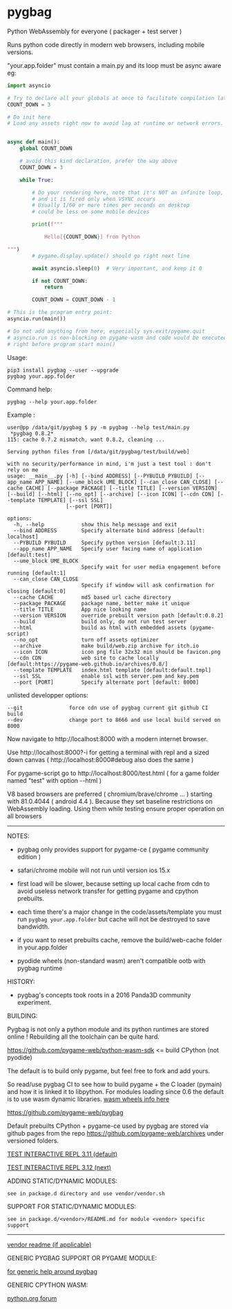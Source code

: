 # pygbag

Python WebAssembly for everyone ( packager + test server )

Runs python code directly in modern web browsers, including mobile versions.

"your.app.folder" must contain a main.py and its loop must be async aware eg:

```py
import asyncio

# Try to declare all your globals at once to facilitate compilation later.
COUNT_DOWN = 3

# Do init here
# Load any assets right now to avoid lag at runtime or network errors.


async def main():
    global COUNT_DOWN

    # avoid this kind declaration, prefer the way above
    COUNT_DOWN = 3

    while True:

        # Do your rendering here, note that it's NOT an infinite loop,
        # and it is fired only when VSYNC occurs
        # Usually 1/60 or more times per seconds on desktop
        # could be less on some mobile devices

        print(f"""

            Hello[{COUNT_DOWN}] from Python

""")
        # pygame.display.update() should go right next line

        await asyncio.sleep(0)  # Very important, and keep it 0

        if not COUNT_DOWN:
            return

        COUNT_DOWN = COUNT_DOWN - 1

# This is the program entry point:
asyncio.run(main())

# Do not add anything from here, especially sys.exit/pygame.quit
# asyncio.run is non-blocking on pygame-wasm and code would be executed
# right before program start main()
```

Usage:

    pip3 install pygbag --user --upgrade
    pygbag your.app.folder

Command help:

    pygbag --help your.app.folder


Example :

```
user@pp /data/git/pygbag $ py -m pygbag --help test/main.py
 *pygbag 0.8.2*
115: cache 0.7.2 mismatch, want 0.8.2, cleaning ...

Serving python files from [/data/git/pygbag/test/build/web]

with no security/performance in mind, i'm just a test tool : don't rely on me
usage: __main__.py [-h] [--bind ADDRESS] [--PYBUILD PYBUILD] [--app_name APP_NAME] [--ume_block UME_BLOCK] [--can_close CAN_CLOSE] [--cache CACHE] [--package PACKAGE] [--title TITLE] [--version VERSION] [--build] [--html] [--no_opt] [--archive] [--icon ICON] [--cdn CDN] [--template TEMPLATE] [--ssl SSL]
                   [--port [PORT]]

options:
  -h, --help            show this help message and exit
  --bind ADDRESS        Specify alternate bind address [default: localhost]
  --PYBUILD PYBUILD     Specify python version [default:3.11]
  --app_name APP_NAME   Specify user facing name of application [default:test]
  --ume_block UME_BLOCK
                        Specify wait for user media engagement before running [default:1]
  --can_close CAN_CLOSE
                        Specify if window will ask confirmation for closing [default:0]
  --cache CACHE         md5 based url cache directory
  --package PACKAGE     package name, better make it unique
  --title TITLE         App nice looking name
  --version VERSION     override prebuilt version path [default:0.8.2]
  --build               build only, do not run test server
  --html                build as html with embedded assets (pygame-script)
  --no_opt              turn off assets optimizer
  --archive             make build/web.zip archive for itch.io
  --icon ICON           icon png file 32x32 min should be favicon.png
  --cdn CDN             web site to cache locally [default:https://pygame-web.github.io/archives/0.8/]
  --template TEMPLATE   index.html template [default:default.tmpl]
  --ssl SSL             enable ssl with server.pem and key.pem
  --port [PORT]         Specify alternate port [default: 8000]
```

unlisted developper options:

    --git               force cdn use of pygbag current git github CI build
    --dev               change port to 8666 and use local build served on 8000



Now navigate to http://localhost:8000 with a modern internet browser.

Use http://localhost:8000?-i for getting a terminal with repl
 and a sized down canvas ( http://localhost:8000#debug also does the same )

For pygame-script go to http://localhost:8000/test.html
( for a game folder named "test" with option --html )


V8 based browsers are preferred ( chromium/brave/chrome ... )
starting with 81.0.4044 ( android 4.4 ).
Because they set baseline restrictions on WebAssembly loading.
Using them while testing ensure proper operation on all browsers


____


NOTES:
 - pygbag only provides support for pygame-ce ( pygame community edition )

 - safari/chrome mobile will not run until version ios 15.x

 - first load will be slower, because setting up local cache from cdn to avoid
useless network transfer for getting pygame and cpython prebuilts.

 - each time there's a major change in the code/assets/template
you must run `pygbag your.app.folder` but
cache will not be destroyed to save bandwidth.

 - if you want to reset prebuilts cache, remove the build/web-cache folder in
your.app.folder

 - pyodide wheels (non-standard wasm) aren't compatible ootb with pygbag runtime


HISTORY:

 - pygbag's concepts took roots in a 2016 Panda3D community experiment.


BUILDING:

Pygbag is not only a python module and its python runtimes are stored online !
Rebuilding all the toolchain can be quite hard.

https://github.com/pygame-web/python-wasm-sdk  <= build CPython (not pyodide)

The default is to build only pygame, but feel free to fork and add yours.

So read/use pygbag CI to see how to build pygame + the C loader (pymain) and
how it is linked it to libpython.
For modules loading since 0.6 the default is to use wasm dynamic libraries.
[wasm wheels info here](https://github.com/pygame-web/pkg-porting-wasm)

https://github.com/pygame-web/pygbag

Default prebuilts CPython + pygame-ce used by pygbag are stored via github pages
from the repo https://github.com/pygame-web/archives under versioned folders.


[TEST INTERACTIVE REPL 3.11 (default)](http://pygame-web.github.io/showroom/pygbag.html?cpython311&-i&noapp#src/hello.py%20arg1%20arg2)


[TEST INTERACTIVE REPL 3.12 (next)](http://pygame-web.github.io/showroom/pygbag.html?cpython312&-i&noapp#src/hello.py%20arg1%20arg2)


ADDING STATIC/DYNAMIC MODULES:

    see in package.d directory and use vendor/vendor.sh


SUPPORT FOR STATIC/DYNAMIC MODULES:

    see in package.d/<vendor>/README.md for module <vendor> specific support


____

[vendor readme (if applicable)](vendor/README.md)


GENERIC PYGBAG SUPPORT OR PYGAME MODULE:

[for generic help around pygbag](https://github.com/pygame-web/pygbag/blob/main/packages.d/pygame/README.md)

GENERIC CPYTHON WASM:

[python.org forum](https://discuss.python.org/c/webassembly/28)

